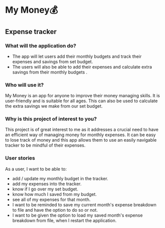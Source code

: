 
# My Money💰
## Expense tracker


### What will the application do?
- The app will let users add their monthly budgets and track their expenses and savings from set budget.
- The users will also be able to add their expenses and calculate extra savings from their monthly budgets .
### Who will use it?
   My Money is an app for anyone to improve their money managing skills. It is user-friendly and is suitable for all ages. This can also be used to calculate the extra savings we make from our set budget. 
### Why is this project of interest to you?
This project is of great interest to me as it addresses a crucial need to have an efficient way of managing money for monthly expenses. It can be easy to lose track of money and this app allows them to use an easily navigable tracker to be mindful of their expenses.


### User stories
As a user, I want to be able to: 
-  add / update my monthly budget in the tracker.
- add my expenses into the tracker. 
-  know if I go over my set budget.
-  know how much I saved from my budget.
-  see all of my expenses for that month. 
- I want to be reminded to save my current month's expense breakdown to file and have the option to do so or not. 
- I want to be given the option to load my saved month's expense breakdown from file, when I restart the application.